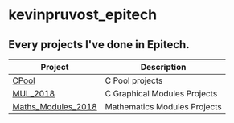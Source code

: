 # kevinpruvost_epitech

## Every projects I've done in Epitech.

| Project | Description |
|---------|-------------|
| [CPool]       | C Pool projects |
| [MUL_2018]         | C Graphical Modules Projects |
| [Maths_Modules_2018]         | Mathematics Modules Projects |

[CPool]: https://github.com/kevinpruvost/kevinpruvost_epitech/tree/master/CPool
[MUL_2018]: https://github.com/kevinpruvost/kevinpruvost_epitech/tree/master/MUL_2018
[Maths_Modules_2018]: https://github.com/kevinpruvost/kevinpruvost_epitech/tree/master/Maths_Modules_2018
